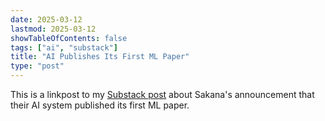 ```yaml
---
date: 2025-03-12
lastmod: 2025-03-12
showTableOfContents: false
tags: ["ai", "substack"]
title: "AI Publishes Its First ML Paper"
type: "post"
---
```


This is a linkpost to my [Substack post](https://open.substack.com/pub/lovkush/p/ai-publishes-its-first-ml-paper) about Sakana's announcement that their AI system published its first ML paper.